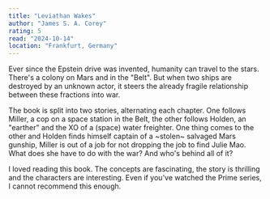 ```yaml
---
title: "Leviathan Wakes"
author: "James S. A. Corey"
rating: 5
read: "2024-10-14"
location: "Frankfurt, Germany"
---
```


Ever since the Epstein drive was invented, humanity can travel to the stars.
There's a colony on Mars and in the "Belt".
But when two ships are destroyed by an unknown actor, it steers the already
fragile relationship between these fractions into war.

The book is split into two stories, alternating each chapter.
One follows Miller, a cop on a space station in the Belt, the other follows
Holden, an "earther" and the XO of a (space) water freighter.
One thing comes to the other and Holden finds himself captain of a ~stolen~
salvaged Mars gunship, Miller is out of a job for not dropping the job to 
find Julie Mao.
What does she have to do with the war? And who's behind all of it?

I loved reading this book.
The concepts are fascinating, the story is thrilling and the characters are
interesting.
Even if you've watched the Prime series, I cannot recommend this enough. 
